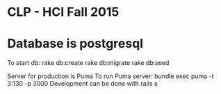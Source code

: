 CLP - HCI Fall 2015
===
Database is postgresql
=
To start db:
  rake db:create
  rake db:migrate
  rake db:seed
  
Server for production is Puma
To run Puma server:
  bundle exec puma -t 3:130 -p 3000
Development can be done with rails s
